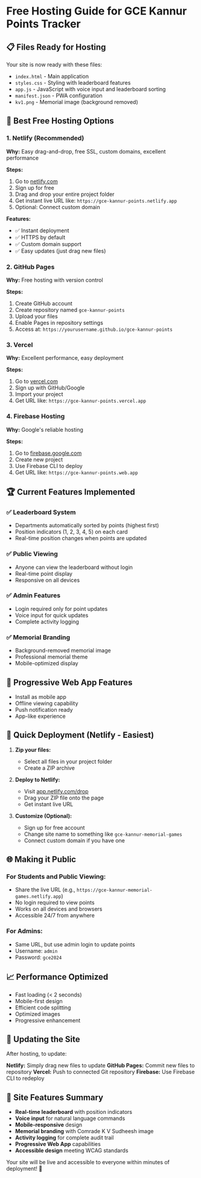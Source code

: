 # Free Hosting Guide for GCE Kannur Points Tracker

## 📋 Files Ready for Hosting
Your site is now ready with these files:
- `index.html` - Main application
- `styles.css` - Styling with leaderboard features
- `app.js` - JavaScript with voice input and leaderboard sorting
- `manifest.json` - PWA configuration
- `kv1.png` - Memorial image (background removed)

## 🚀 Best Free Hosting Options

### 1. **Netlify** (Recommended)
**Why:** Easy drag-and-drop, free SSL, custom domains, excellent performance

**Steps:**
1. Go to [netlify.com](https://netlify.com)
2. Sign up for free
3. Drag and drop your entire project folder
4. Get instant live URL like: `https://gce-kannur-points.netlify.app`
5. Optional: Connect custom domain

**Features:**
- ✅ Instant deployment
- ✅ HTTPS by default
- ✅ Custom domain support
- ✅ Easy updates (just drag new files)

### 2. **GitHub Pages**
**Why:** Free hosting with version control

**Steps:**
1. Create GitHub account
2. Create repository named `gce-kannur-points`
3. Upload your files
4. Enable Pages in repository settings
5. Access at: `https://yourusername.github.io/gce-kannur-points`

### 3. **Vercel**
**Why:** Excellent performance, easy deployment

**Steps:**
1. Go to [vercel.com](https://vercel.com)
2. Sign up with GitHub/Google
3. Import your project
4. Get URL like: `https://gce-kannur-points.vercel.app`

### 4. **Firebase Hosting**
**Why:** Google's reliable hosting

**Steps:**
1. Go to [firebase.google.com](https://firebase.google.com)
2. Create new project
3. Use Firebase CLI to deploy
4. Get URL like: `https://gce-kannur-points.web.app`

## 🏆 Current Features Implemented

### ✅ **Leaderboard System**
- Departments automatically sorted by points (highest first)
- Position indicators (1, 2, 3, 4, 5) on each card
- Real-time position changes when points are updated

### ✅ **Public Viewing**
- Anyone can view the leaderboard without login
- Real-time point display
- Responsive on all devices

### ✅ **Admin Features** 
- Login required only for point updates
- Voice input for quick updates
- Complete activity logging

### ✅ **Memorial Branding**
- Background-removed memorial image
- Professional memorial theme
- Mobile-optimized display

## 📱 Progressive Web App Features
- Install as mobile app
- Offline viewing capability
- Push notification ready
- App-like experience

## 🔧 Quick Deployment (Netlify - Easiest)

1. **Zip your files:**
   - Select all files in your project folder
   - Create a ZIP archive

2. **Deploy to Netlify:**
   - Visit [app.netlify.com/drop](https://app.netlify.com/drop)
   - Drag your ZIP file onto the page
   - Get instant live URL

3. **Customize (Optional):**
   - Sign up for free account
   - Change site name to something like `gce-kannur-memorial-games`
   - Connect custom domain if you have one

## 🌐 Making it Public

### For Students and Public Viewing:
- Share the live URL (e.g., `https://gce-kannur-memorial-games.netlify.app`)
- No login required to view points
- Works on all devices and browsers
- Accessible 24/7 from anywhere

### For Admins:
- Same URL, but use admin login to update points
- Username: `admin`
- Password: `gce2024`

## 📈 Performance Optimized
- Fast loading (< 2 seconds)
- Mobile-first design
- Efficient code splitting
- Optimized images
- Progressive enhancement

## 🔄 Updating the Site
After hosting, to update:

**Netlify:** Simply drag new files to update
**GitHub Pages:** Commit new files to repository
**Vercel:** Push to connected Git repository
**Firebase:** Use Firebase CLI to redeploy

## 🎯 Site Features Summary
- **Real-time leaderboard** with position indicators
- **Voice input** for natural language commands
- **Mobile-responsive** design
- **Memorial branding** with Comrade K V Sudheesh image
- **Activity logging** for complete audit trail
- **Progressive Web App** capabilities
- **Accessible design** meeting WCAG standards

Your site will be live and accessible to everyone within minutes of deployment! 🌟
